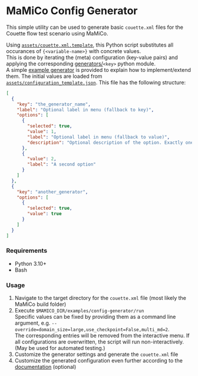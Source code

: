 # MaMiCo Config Generator
This simple utility can be used to generate basic `couette.xml` files for the Couette flow test scenario using MaMiCo.

Using [`assets/couette.xml.template`](./assets/couette.xml.template), this Python script substitutes all occurances of `{<variable-name>}` with concrete values.  
This is done by iterating the (meta) configuration (key-value pairs) and applying the corresponding [generators/](./src/generators/)`<key>` python module.  
A simple [example generator](./src/generators/example.py) is provided to explain how to implement/extend them.
The initial values are loaded from [`assets/configuration_template.json`](./assets/configuration_template.json).
This file has the following structure:
```json
[
  {
    "key": "the_generator_name",
    "label": "Optional label in menu (fallback to key)",
    "options": [
      {
        "selected": true,
        "value": 1,
        "label": "Optional label in menu (fallback to value)",
        "description": "Optional description of the option. Exactly one option must be pre-selected!"
      },
      {
        "value": 2,
        "label": "A second option"
      }
    ]
  },
  {
    "key": "another_generator",
    "options": [
      {
        "selected": true,
        "value": true
      }
    ]
  }
]
```

### Requirements
- Python 3.10+
- Bash

### Usage
1. Navigate to the target directory for the `couette.xml` file (most likely the MaMiCo build folder)
2. Execute `$MAMICO_DIR/examples/config-generator/run`  
Specific values can be fixed by providing them as a command line argument, e.g. `--override=domain_size=large,use_checkpoint=False,multi_md=2`.  
The corresponding entries will be removed from the interactive menu. If all configurations are overwritten, the script will run non-interactively. (May be used for automated testing.)
3. Customize the generator settings and generate the `couette.xml` file
4. Customize the generated configuration even further according to the [documentation](https://github.com/HSU-HPC/MaMiCo/wiki/couette.xml) (optional)
